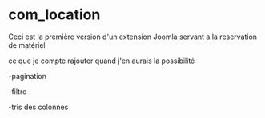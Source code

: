 # com_location

Ceci est la première version d'un extension Joomla servant a la reservation de matériel 

ce que je compte rajouter quand j'en aurais la possibilité

-pagination

-filtre

-tris des colonnes
